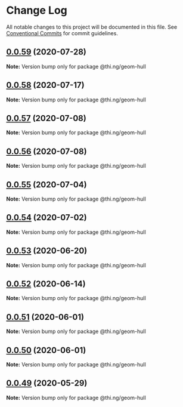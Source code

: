 # Change Log

All notable changes to this project will be documented in this file.
See [Conventional Commits](https://conventionalcommits.org) for commit guidelines.

## [0.0.59](https://github.com/thi-ng/umbrella/compare/@thi.ng/geom-hull@0.0.58...@thi.ng/geom-hull@0.0.59) (2020-07-28)

**Note:** Version bump only for package @thi.ng/geom-hull





## [0.0.58](https://github.com/thi-ng/umbrella/compare/@thi.ng/geom-hull@0.0.57...@thi.ng/geom-hull@0.0.58) (2020-07-17)

**Note:** Version bump only for package @thi.ng/geom-hull





## [0.0.57](https://github.com/thi-ng/umbrella/compare/@thi.ng/geom-hull@0.0.56...@thi.ng/geom-hull@0.0.57) (2020-07-08)

**Note:** Version bump only for package @thi.ng/geom-hull





## [0.0.56](https://github.com/thi-ng/umbrella/compare/@thi.ng/geom-hull@0.0.55...@thi.ng/geom-hull@0.0.56) (2020-07-08)

**Note:** Version bump only for package @thi.ng/geom-hull





## [0.0.55](https://github.com/thi-ng/umbrella/compare/@thi.ng/geom-hull@0.0.54...@thi.ng/geom-hull@0.0.55) (2020-07-04)

**Note:** Version bump only for package @thi.ng/geom-hull





## [0.0.54](https://github.com/thi-ng/umbrella/compare/@thi.ng/geom-hull@0.0.53...@thi.ng/geom-hull@0.0.54) (2020-07-02)

**Note:** Version bump only for package @thi.ng/geom-hull





## [0.0.53](https://github.com/thi-ng/umbrella/compare/@thi.ng/geom-hull@0.0.52...@thi.ng/geom-hull@0.0.53) (2020-06-20)

**Note:** Version bump only for package @thi.ng/geom-hull





## [0.0.52](https://github.com/thi-ng/umbrella/compare/@thi.ng/geom-hull@0.0.51...@thi.ng/geom-hull@0.0.52) (2020-06-14)

**Note:** Version bump only for package @thi.ng/geom-hull





## [0.0.51](https://github.com/thi-ng/umbrella/compare/@thi.ng/geom-hull@0.0.50...@thi.ng/geom-hull@0.0.51) (2020-06-01)

**Note:** Version bump only for package @thi.ng/geom-hull





## [0.0.50](https://github.com/thi-ng/umbrella/compare/@thi.ng/geom-hull@0.0.49...@thi.ng/geom-hull@0.0.50) (2020-06-01)

**Note:** Version bump only for package @thi.ng/geom-hull





## [0.0.49](https://github.com/thi-ng/umbrella/compare/@thi.ng/geom-hull@0.0.48...@thi.ng/geom-hull@0.0.49) (2020-05-29)

**Note:** Version bump only for package @thi.ng/geom-hull
